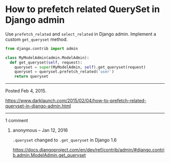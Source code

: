 # How to prefetch related QuerySet in Django admin

Use `prefetch_related` and `select_related` in Django admin. Implement a custom `get_queryset` method.

```py
from django.contrib import admin

class MyModelAdmin(admin.ModelAdmin):
  def get_queryset(self, request):
    queryset = super(MyModelAdmin, self).get_queryset(request)
    queryset = queryset.prefetch_related('user')
    return queryset
```

---

Posted Feb 4, 2015.

https://www.darklaunch.com/2015/02/04/how-to-prefetch-related-queryset-in-django-admin.html

---

1 comment

<ol><li><div>

anonymous &ndash; Jan 12, 2016<div>

`.queryset` changed to `.get_queryset` in Django 1.6

https://docs.djangoproject.com/en/dev/ref/contrib/admin/#django.contrib.admin.ModelAdmin.get_queryset

</div></div></li></ol>